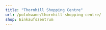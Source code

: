 ```yaml
---
title: "Thornhill Shopping Centre"
url: /polokwane/thornhill-shopping-centre/
shop: Einkaufszentrum
---
```

